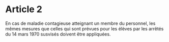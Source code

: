 # Article 2

En cas de maladie contagieuse atteignant un membre du personnel, les mêmes mesures que celles qui sont prévues pour les élèves par les arrêtés du 14 mars 1970 susvisés doivent être appliquées.
